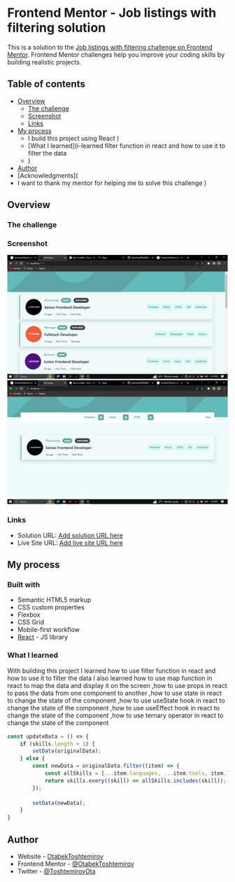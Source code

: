 # Frontend Mentor - Job listings with filtering solution

This is a solution to the [Job listings with filtering challenge on Frontend Mentor](https://www.frontendmentor.io/challenges/job-listings-with-filtering-ivstIPCt). Frontend Mentor challenges help you improve your coding skills by building realistic projects. 

## Table of contents

- [Overview](#overview)
  - [The challenge](#the-challenge)
  - [Screenshot](#screenshot)
  - [Links](#links)
- [My process](#my-process)
  - I build this project using React 
    )
  - [What I learned](i-learned filter function in react and how to use it to filter the data
  - )
- [Author](#OtabekToshtemirov)
- [Acknowledgments](
-  I want to thank my mentor for helping me to solve this challenge
  )


## Overview

### The challenge


### Screenshot
 
![image](./public/Снимок%20экрана%20(226).png)
![image](./public/Снимок%20экрана%20(227).png)




### Links

- Solution URL: [Add solution URL here](https://your-solution-url.com)
- Live Site URL: [Add live site URL here](https://your-live-site-url.com)

## My process

### Built with

- Semantic HTML5 markup
- CSS custom properties
- Flexbox
- CSS Grid
- Mobile-first workflow
- [React](https://reactjs.org/) - JS library


### What I learned
   With building this project I learned how to use filter function in react and how to use it to filter the data
    I also learned how to use map function in react to map the data and display it on the screen ,how to use props in react to pass the data from one component to another
   ,how to use state in react to change the state of the component ,how to use useState hook in react to change the state of the component ,how to use useEffect hook in react to change the state of the component ,how to use ternary operator in react to change the state of the component



```js
const updateData = () => {
    if (skills.length < 1) {
        setData(originalData);
    } else {
        const newData = originalData.filter((item) => {
            const allSkills = [...item.languages, ...item.tools, item.level, item.role];
            return skills.every((skill) => allSkills.includes(skill));
        });

        setData(newData);
    }
}
```


## Author

- Website - [OtabekToshtemirov](https://otabek98.netlify.com)
- Frontend Mentor - [@OtabekToshtemirov](https://www.frontendmentor.io/profile/OtabekToshtemirov)
- Twitter - [@ToshtemirovOta](https://twitter.com/ToshtemirovOta)


